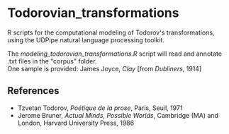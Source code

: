 # Todorovian_transformations
R scripts for the computational modeling of Todorov's transformations, using the UDPipe natural language processing toolkit.  

The *modeling_todorovian_transformations.R* script will read and annotate .txt files in the "corpus" folder.  
One sample is provided: James Joyce, *Clay* [from *Dubliners*, 1914]

## References

- Tzvetan Todorov, *Poétique de la prose*, Paris, Seuil, 1971
- Jerome Bruner, *Actual Minds, Possible Worlds*, Cambridge (MA) and London, Harvard University Press, 1986
 

